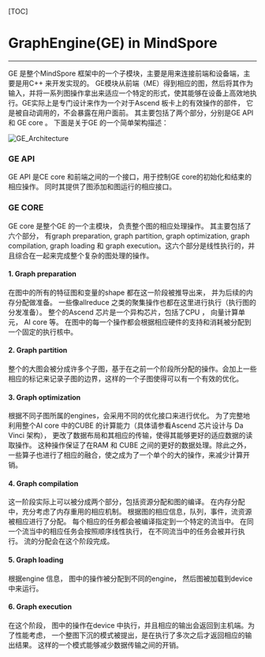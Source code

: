 [TOC]

# GraphEngine(GE) in MindSpore

---

GE 是整个MindSpore 框架中的一个子模块，主要是用来连接前端和设备端，主要是用C++ 来开发实现的。 GE模块从前端（ME）得到相应的图，然后将其作为输入，并将一系列图操作拿出来适应一个特定的形式，使其能够在设备上高效地执行。GE实际上是专门设计来作为一个对于Ascend 板卡上的有效操作的部件， 它是被自动调用的，不会暴露在用户面前。 其主要包括了两个部分，分别是GE API 和 GE core 。 下面是关于GE 的一个简单架构描述：

![GE_Architecture](D:\leliy\github_project\STJU-Internship\docs-notes\graphengine\GE_Architecture.png)

### GE API

GE API 是CE core 和前端之间的一个接口，用于控制GE core的初始化和结束的相应操作。 同时其提供了图添加和图运行的相应接口。 

### GE CORE

GE core 是整个GE 的一个主模块， 负责整个图的相应处理操作。 其主要包括了六个部分， 有graph preparation, graph partition, graph optimization, graph compilation, graph loading 和 graph execution。这六个部分是线性执行的，并且综合在一起来完成整个复杂的图处理的操作。  

#### 1. Graph preparation

在图中的所有的特征图和变量的shape 都在这一阶段被推导出来， 并为后续的内存分配做准备。 一些像allreduce 之类的聚集操作也都在这里进行执行（执行图的分发准备）。 整个的Ascend 芯片是一个异构芯片，包括了CPU ， 向量计算单元， AI core 等。 在图中的每一个操作都会根据相应硬件的支持和消耗被分配到一个固定的执行核中。

#### 2. Graph partition

整个的大图会被分成许多个子图，基于在之前一个阶段所分配的操作。会加上一些相应的标记来记录子图的边界，这样的一个子图使得可以有一个有效的优化。 

#### 3. Graph optimization

根据不同子图所属的engines，会采用不同的优化接口来进行优化。 为了完整地利用整个AI core 中的CUBE 的计算能力（具体请参看Ascend 芯片设计与 Da Vinci 架构）， 更改了数据布局和其相应的传输，使得其能够更好的适应数据的读取操作。 这种操作保证了在RAM 和 CUBE 之间的更好的数据处理。除此之外，一些算子也进行了相应的融合，使之成为了一个单个的大的操作，来减少计算开销。 

#### 4. Graph compilation

这一阶段实际上可以被分成两个部分，包括资源分配和图的编译。 在内存分配中，充分考虑了内存重用的相应机制。 根据图的相应信息，队列，事件，流资源被相应进行了分配。 每个相应的任务都会被编译指定到一个特定的流当中。 在同一个流当中的相应任务会按照顺序线性执行， 在不同流当中的任务会被并行执行。 流的分配会在这个阶段完成。

#### 5. Graph loading

根据engine 信息， 图中的操作被分配到不同的engine， 然后图被加载到device 中来运行。

#### 6. Graph execution 

在这个阶段， 图中的操作在device 中执行，并且相应的输出会返回到主机端。为了性能考虑， 一个整图下沉的模式被提出，是在执行了多次之后才返回相应的输出结果。 这样的一个模式能够减少数据传输之间的开销。